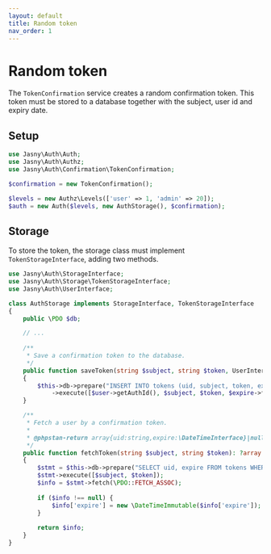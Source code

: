 ```yaml
---
layout: default
title: Random token
nav_order: 1
---
```


Random token
===

The `TokenConfirmation` service creates a random confirmation token. This token must be stored to a database together
with the subject, user id and expiry date.

## Setup

```php
use Jasny\Auth\Auth;
use Jasny\Auth\Authz;
use Jasny\Auth\Confirmation\TokenConfirmation;

$confirmation = new TokenConfirmation();

$levels = new Authz\Levels(['user' => 1, 'admin' => 20]);
$auth = new Auth($levels, new AuthStorage(), $confirmation);
```

## Storage

To store the token, the storage class must implement `TokenStorageInterface`, adding two methods.

```php
use Jasny\Auth\StorageInterface;
use Jasny\Auth\Storage\TokenStorageInterface;
use Jasny\Auth\UserInterface;

class AuthStorage implements StorageInterface, TokenStorageInterface
{
    public \PDO $db;

    // ...
    
    /**
     * Save a confirmation token to the database.
     */
    public function saveToken(string $subject, string $token, UserInterface $user, \DateTimeInterface $expire): void
    {
        $this->db->prepare("INSERT INTO tokens (uid, subject, token, expire) VALUES (?, ?, ?, ?)")
            ->execute([$user->getAuthId(), $subject, $token, $expire->format('c')]);
    }

    /**
     * Fetch a user by a confirmation token.
     *
     * @phpstan-return array{uid:string,expire:\DateTimeInterface}|null
     */
    public function fetchToken(string $subject, string $token): ?array
    {
        $stmt = $this->db->prepare("SELECT uid, expire FROM tokens WHERE subject = ? AND token = ?");
        $stmt->execute([$subject, $token]);
        $info = $stmt->fetch(\PDO::FETCH_ASSOC);
        
        if ($info !== null) {
            $info['expire'] = new \DateTimeImmutable($info['expire']);
        }
        
        return $info;
    }
}
```